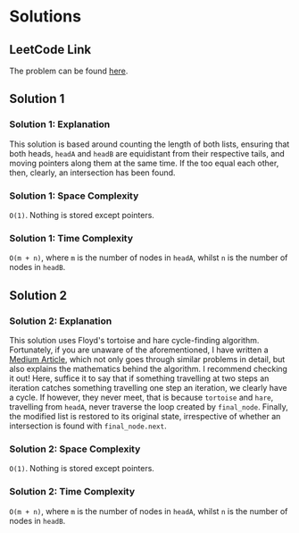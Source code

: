 # Solutions

## LeetCode Link

The problem can be found [here](https://leetcode.com/problems/intersection-of-two-linked-lists/).

## Solution 1

### Solution 1: Explanation

This solution is based around counting the length of both lists,
ensuring that both heads, `headA` and `headB` are equidistant
from their respective tails, and moving pointers along them at the same
time. If the too equal each other, then, clearly, an intersection
has been found.

### Solution 1: Space Complexity

`O(1)`. Nothing is stored except pointers.

### Solution 1: Time Complexity

`O(m + n)`, where `m` is the number of nodes in `headA`, whilst `n` is
the number of nodes in `headB`.

## Solution 2

### Solution 2: Explanation

This solution uses Floyd's tortoise and hare cycle-finding algorithm.
Fortunately, if you are unaware of the aforementioned, I have written a
[Medium Article](https://medium.com/@edgar-loves-python/the-tortoise-the-hare-and-the-cyclical-linked-list-1b51acab5b?source=friends_link&sk=b8505cbe79e5b73d28c87f0b6f0ec3cf),
which not only goes through similar problems in detail, but also explains the
mathematics behind the algorithm. I recommend checking it out! Here, suffice
it to say that if something travelling at two steps an iteration catches
something travelling one step an iteration, we clearly have a cycle.
If however, they never meet, that is because `tortoise` and `hare`,
travelling from `headA`, never traverse the loop created by `final_node`.
Finally, the modified list is restored to its original state, irrespective
of whether an intersection is found with `final_node.next`.

### Solution 2: Space Complexity

`O(1)`. Nothing is stored except pointers.

### Solution 2: Time Complexity

`O(m + n)`, where `m` is the number of nodes in `headA`, whilst `n` is
the number of nodes in `headB`.
